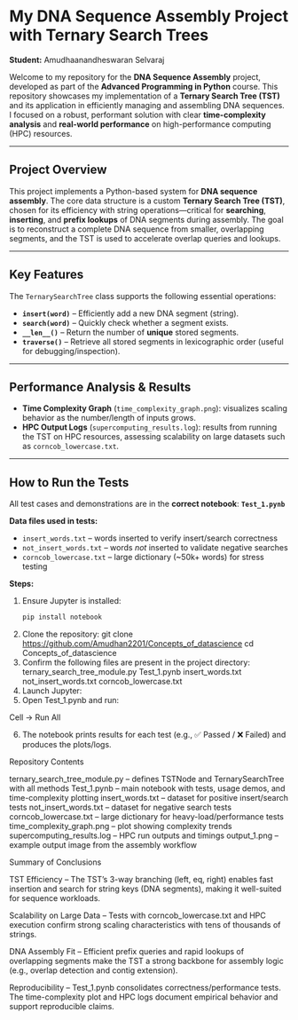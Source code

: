 # My DNA Sequence Assembly Project with Ternary Search Trees

**Student:** Amudhaanandheswaran Selvaraj

Welcome to my repository for the **DNA Sequence Assembly** project, developed as part of the **Advanced Programming in Python** course. This repository showcases my implementation of a **Ternary Search Tree (TST)** and its application in efficiently managing and assembling DNA sequences. I focused on a robust, performant solution with clear **time-complexity analysis** and **real-world performance** on high-performance computing (HPC) resources.

---

## Project Overview

This project implements a Python-based system for **DNA sequence assembly**. The core data structure is a custom **Ternary Search Tree (TST)**, chosen for its efficiency with string operations—critical for **searching**, **inserting**, and **prefix lookups** of DNA segments during assembly. The goal is to reconstruct a complete DNA sequence from smaller, overlapping segments, and the TST is used to accelerate overlap queries and lookups.

---

## Key Features

The `TernarySearchTree` class supports the following essential operations:

- **`insert(word)`** – Efficiently add a new DNA segment (string).
- **`search(word)`** – Quickly check whether a segment exists.
- **`__len__()`** – Return the number of **unique** stored segments.
- **`traverse()`** – Retrieve all stored segments in lexicographic order (useful for debugging/inspection).

---

## Performance Analysis & Results

- **Time Complexity Graph** (`time_complexity_graph.png`): visualizes scaling behavior as the number/length of inputs grows.
- **HPC Output Logs** (`supercomputing_results.log`): results from running the TST on HPC resources, assessing scalability on large datasets such as `corncob_lowercase.txt`.

---

## How to Run the Tests

All test cases and demonstrations are in the **correct notebook**: **`Test_1.pynb`**  


**Data files used in tests:**
- `insert_words.txt` – words inserted to verify insert/search correctness
- `not_insert_words.txt` – words *not* inserted to validate negative searches
- `corncob_lowercase.txt` – large dictionary (~50k+ words) for stress testing

**Steps:**
1. Ensure Jupyter is installed:
   ```bash
   pip install notebook
2. Clone the repository:
 git clone https://github.com/Amudhan2201/Concepts_of_datascience
 cd Concepts_of_datascience
3. Confirm the following files are present in the project directory:
   ternary_search_tree_module.py
   Test_1.pynb
   insert_words.txt
   not_insert_words.txt
   corncob_lowercase.txt
4. Launch Jupyter:
5. Open Test_1.pynb and run:

Cell → Run All

6. The notebook prints results for each test (e.g., ✅ Passed / ❌ Failed) and produces the plots/logs.

Repository Contents

ternary_search_tree_module.py – defines TSTNode and TernarySearchTree with all methods
Test_1.pynb – main notebook with tests, usage demos, and time-complexity plotting
insert_words.txt – dataset for positive insert/search tests
not_insert_words.txt – dataset for negative search tests
corncob_lowercase.txt – large dictionary for heavy-load/performance tests
time_complexity_graph.png – plot showing complexity trends
supercomputing_results.log – HPC run outputs and timings
output_1.png – example output image from the assembly workflow

Summary of Conclusions

TST Efficiency – The TST’s 3-way branching (left, eq, right) enables fast insertion and search for string keys (DNA segments), making it well-suited for sequence workloads.

Scalability on Large Data – Tests with corncob_lowercase.txt and HPC execution confirm strong scaling characteristics with tens of thousands of strings.

DNA Assembly Fit – Efficient prefix queries and rapid lookups of overlapping segments make the TST a strong backbone for assembly logic (e.g., overlap detection and contig extension).

Reproducibility – Test_1.pynb consolidates correctness/performance tests. The time-complexity plot and HPC logs document empirical behavior and support reproducible claims.